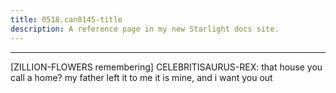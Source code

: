 ```yaml
---
title: 0518.can0145-title
description: A reference page in my new Starlight docs site.
---
```

----- 
[ZILLION-FLOWERS remembering]
CELEBRITISAURUS-REX: that house you call a home? 
 my father left it to me
 it is mine, and i 
want you out
 
